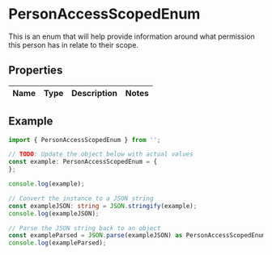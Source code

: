 
# PersonAccessScopedEnum

This is an enum that will help provide information around what permission this person has in relate to their scope.

## Properties

Name | Type | Description | Notes
------------ | ------------- | ------------- | -------------

## Example

```typescript
import { PersonAccessScopedEnum } from '';

// TODO: Update the object below with actual values
const example: PersonAccessScopedEnum = {
};

console.log(example);

// Convert the instance to a JSON string
const exampleJSON: string = JSON.stringify(example);
console.log(exampleJSON);

// Parse the JSON string back to an object
const exampleParsed = JSON.parse(exampleJSON) as PersonAccessScopedEnum;
console.log(exampleParsed);
```




